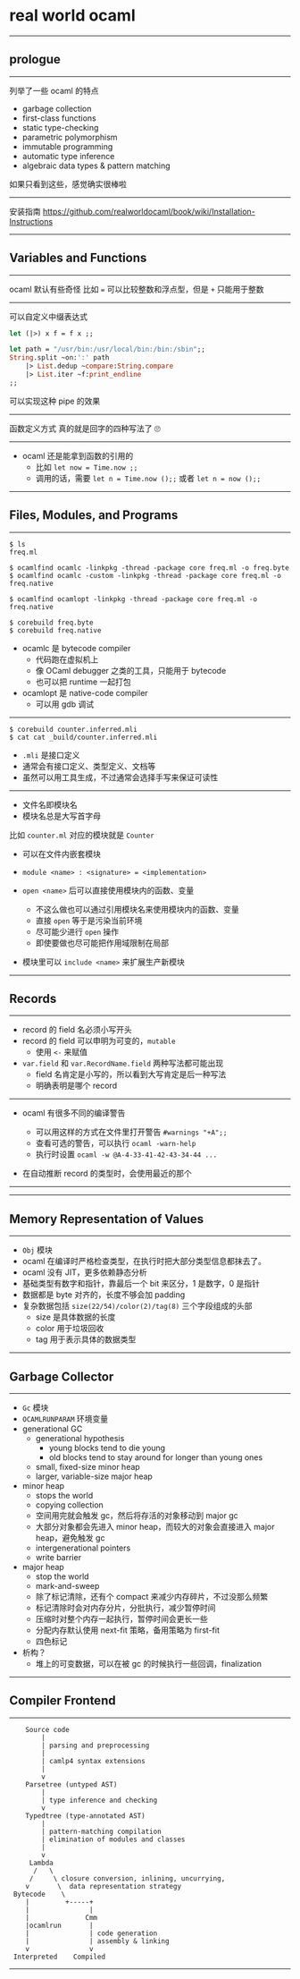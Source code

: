 # real world ocaml

---

## prologue

---

列举了一些 ocaml 的特点

- garbage collection
- first-class functions
- static type-checking
- parametric polymorphism
- immutable programming
- automatic type inference
- algebraic data types & pattern matching

如果只看到这些，感觉确实很棒啦

---

安装指南
https://github.com/realworldocaml/book/wiki/Installation-Instructions

---

## Variables and Functions

---

ocaml 默认有些奇怪
比如 `=` 可以比较整数和浮点型，但是 `+` 只能用于整数

---

可以自定义中缀表达式

```ocaml
let (|>) x f = f x ;;

let path = "/usr/bin:/usr/local/bin:/bin:/sbin";;
String.split ~on:':' path
    |> List.dedup ~compare:String.compare
    |> List.iter ~f:print_endline
;;
```

可以实现这种 pipe 的效果

---

函数定义方式
真的就是回字的四种写法了 🙄️

---

- ocaml 还是能拿到函数的引用的
    - 比如 `let now = Time.now ;;`
    - 调用的话，需要 `let n = Time.now ();;` 或者 `let n = now ();;`

---

## Files, Modules, and Programs

---

```
$ ls
freq.ml

$ ocamlfind ocamlc -linkpkg -thread -package core freq.ml -o freq.byte
$ ocamlfind ocamlc -custom -linkpkg -thread -package core freq.ml -o freq.native

$ ocamlfind ocamlopt -linkpkg -thread -package core freq.ml -o freq.native

$ corebuild freq.byte
$ corebuild freq.native
```

- ocamlc 是 bytecode compiler
    - 代码跑在虚拟机上
    - 像 OCaml debugger 之类的工具，只能用于 bytecode
    - 也可以把 runtime 一起打包
- ocamlopt 是 native-code compiler
    - 可以用 gdb 调试

---

```
$ corebuild counter.inferred.mli
$ cat cat _build/counter.inferred.mli
```

- `.mli` 是接口定义
- 通常会有接口定义、类型定义、文档等
- 虽然可以用工具生成，不过通常会选择手写来保证可读性

---

- 文件名即模块名
- 模块名总是大写首字母

比如 `counter.ml` 对应的模块就是 `Counter`

- 可以在文件内嵌套模块
- `module <name> : <signature> = <implementation>`

- `open <name>` 后可以直接使用模块内的函数、变量
    - 不这么做也可以通过引用模块名来使用模块内的函数、变量
    - 直接 `open` 等于是污染当前环境
    - 尽可能少进行 `open` 操作
    - 即使要做也尽可能把作用域限制在局部

- 模块里可以 `include <name>` 来扩展生产新模块

---

## Records

---

- record 的 field 名必须小写开头
- record 的 field 可以申明为可变的，`mutable`
    - 使用 `<-` 来赋值
- `var.field` 和 `var.RecordName.field` 两种写法都可能出现
    - field 名肯定是小写的，所以看到大写肯定是后一种写法
    - 明确表明是哪个  record

---

- ocaml 有很多不同的编译警告
    - 可以用这样的方式在文件里打开警告 `#warnings "+A";;`
    - 查看可选的警告，可以执行 `ocaml -warn-help`
    - 执行时设置 `ocaml -w @A-4-33-41-42-43-34-44 ...`

- 在自动推断 record 的类型时，会使用最近的那个

---


---

## Memory Representation of Values

---

- `Obj` 模块
- ocaml 在编译时严格检查类型，在执行时把大部分类型信息都抹去了。
- ocaml 没有 JIT，更多依赖静态分析
- 基础类型有数字和指针，靠最后一个 bit 来区分，1 是数字，0 是指针
- 数据都是 byte 对齐的，长度不够会加 padding
- 复杂数据包括 `size(22/54)/color(2)/tag(8)` 三个字段组成的头部
    - size 是具体数据的长度
    - color 用于垃圾回收
    - tag 用于表示具体的数据类型

---

## Garbage Collector

---

- `Gc` 模块
- `OCAMLRUNPARAM` 环境变量
- generational GC
    - generational hypothesis
        - young blocks tend to die young
        - old blocks tend to stay around for longer than young ones
    - small, fixed-size minor heap
    - larger, variable-size major heap
- minor heap
    - stops the world
    - copying collection
    - 空间用完就会触发 gc，然后将存活的对象移动到 major gc
    - 大部分对象都会先进入 minor heap，而较大的对象会直接进入 major heap，避免触发 gc
    - intergenerational pointers
    - write barrier
- major heap
    - stop the world
    - mark-and-sweep
    - 除了标记清除，还有个 compact 来减少内存碎片，不过没那么频繁
    - 标记清除时会对内存分片，分批执行，减少暂停时间
    - 压缩时对整个内存一起执行，暂停时间会更长一些
    - 分配内存默认使用 next-fit 策略，备用策略为 first-fit
    - 四色标记
- 析构？
    - 堆上的可变数据，可以在被 gc 的时候执行一些回调，finalization

---

## Compiler Frontend

---

```
    Source code
        |
        | parsing and preprocessing
        |
        | camlp4 syntax extensions
        |
        v
    Parsetree (untyped AST)
        |
        | type inference and checking
        v
    Typedtree (type-annotated AST)
        |
        | pattern-matching compilation
        | elimination of modules and classes
        |
        v
     Lambda
      /   \
     /     \ closure conversion, inlining, uncurrying,
    v       \  data representation strategy
 Bytecode    \
    |         +-----+
    |               |
    |              Cmm
    |ocamlrun       |
    |               | code generation
    |               | assembly & linking
    v               v
 Interpreted    Compiled
```

---


